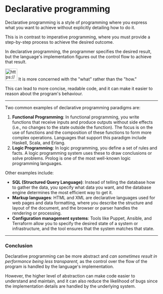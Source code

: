# Declarative programming

Declarative programming is a style of programming where you express what you want to achieve without explicitly detailing how to do it.

This is in contrast to imperative programming, where you must provide a step-by-step process to achieve the desired outcome.

In declarative programming, the programmer specifies the desired result, but the language's implementation figures out the control flow to achieve that result.

<aside>
<img src="https://www.notion.so/icons/info-alternate_blue.svg" alt="https://www.notion.so/icons/info-alternate_blue.svg" width="40px" /> It is more concerned with the "what" rather than the "how."

</aside>

This can lead to more concise, readable code, and it can make it easier to reason about the program's behaviour.

---

Two common examples of declarative programming paradigms are:

1. **Functional Programming**: In functional programming, you write functions that receive inputs and produce outputs without side effects (i.e., no changes to the state outside the function). The focus is on the use of functions and the composition of these functions to form more complex operations.
Languages that support this paradigm include Haskell, Scala, and Erlang.
2. **Logic Programming**: In logic programming, you define a set of rules and facts.
A logic programming system uses these to draw conclusions or solve problems.
Prolog is one of the most well-known logic programming languages.

Other examples include:

- **SQL (Structured Query Language)**: Instead of telling the database how to gather the data, you specify what data you want, and the database engine determines the most efficient way to get it.
- **Markup languages**: HTML and XML are declarative languages used for web pages and data formatting, where you describe the structure and layout of the document, and the browser or parser handles the rendering or processing.
- **Configuration management systems**: Tools like Puppet, Ansible, and Terraform allow you to specify the desired state of a system or infrastructure, and the tool ensures that the system matches that state.

---

### Conclusion

Declarative programming can be more abstract and *can sometimes result in performance being less transparent,* as the control over the flow of the program is handled by the language's implementation.

However, the higher level of abstraction can make code easier to understand and maintain, and it can also reduce the likelihood of bugs since the implementation details are handled by the underlying system.